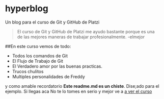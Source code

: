 # hyperblog
Un blog para el curso de Git y GitHub de Platzi

>El curso de Git y GitHub de Platzi me ayudo bastante porque es una de las mejores maneras de trabajar profesionalmente.
> -elmejor

##En este curso vemos de todo:
* Todos los comandos de Git
* El Flujo de Trabajo de Git
* El Verdadero amor por las buenas practicas.
* Trucos chulitos
* Multiples personalidades de Freddy

y como amable recordatorio **Este readme.md es un chiste**. Dise;ado para el ejemplo. Si llegas aca No te lo tomes en serio y mejor ve a  [a ver el curso](https://platzi.com/clases/git-github/)